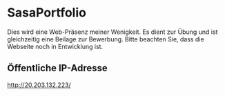 # SasaPortfolio

Dies wird eine Web-Präsenz meiner Wenigkeit. Es dient zur Übung und ist gleichzeitig eine Beilage zur Bewerbung.
Bitte beachten Sie, dass die Webseite noch in Entwicklung ist.

## Öffentliche IP-Adresse

http://20.203.132.223/
